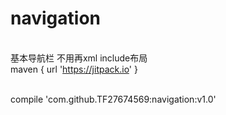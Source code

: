 # navigation
<br> 基本导航栏 不用再xml include布局
<br> maven { url 'https://jitpack.io' }

<br> compile 'com.github.TF27674569:navigation:v1.0'
